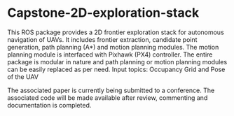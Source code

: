 # Capstone-2D-exploration-stack

This ROS package provides a 2D frontier exploration stack for autonomous navigation of UAVs. It includes frontier extraction, candidate point generation, path planning (A*) and motion planning modules.
The motion planning module is interfaced with Pixhawk (PX4) controller.
The entire package is modular in nature and path planning or motion planning modules can be easily replaced as per need.
Input topics: Occupancy Grid and Pose of the UAV

The associated paper is currently being submitted to a conference. The associated code will be made available after review, commenting and documentation is completed.
